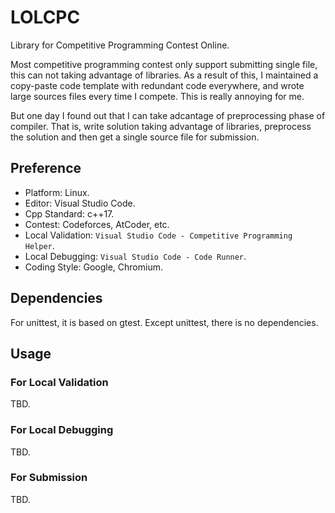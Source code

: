 # LOLCPC

Library for Competitive Programming Contest Online.

Most competitive programming contest only support submitting single file, this can not taking advantage of libraries. As a result of this, I maintained a copy-paste code template with redundant code everywhere, and wrote large sources files every time I compete. This is really annoying for me.

But one day I found out that I can take adcantage of preprocessing phase of compiler. That is, write solution taking advantage of libraries, preprocess the solution and then get a single source file for submission.

## Preference

- Platform: Linux.
- Editor: Visual Studio Code.
- Cpp Standard: c++17.
- Contest: Codeforces, AtCoder, etc.
- Local Validation: `Visual Studio Code - Competitive Programming Helper`.
- Local Debugging: `Visual Studio Code - Code Runner`.
- Coding Style: Google, Chromium.

## Dependencies

For unittest, it is based on gtest. Except unittest, there is no dependencies.

## Usage

### For Local Validation

TBD.

### For Local Debugging

TBD.

### For Submission

TBD.
